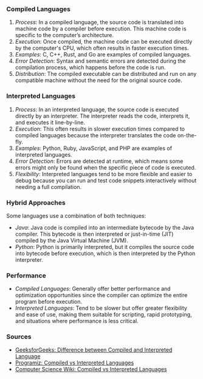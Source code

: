 
### Compiled Languages
1. *Process*: In a compiled language, the source code is translated into machine code by a compiler before execution. This machine code is specific to the computer’s architecture.
2. *Execution*: Once compiled, the machine code can be executed directly by the computer's CPU, which often results in faster execution times.
3. *Examples*: C, C++, Rust, and Go are examples of compiled languages.
4. *Error Detection*: Syntax and semantic errors are detected during the compilation process, which happens before the code is run.
5. *Distribution*: The compiled executable can be distributed and run on any compatible machine without the need for the original source code.

### Interpreted Languages
1. *Process*: In an interpreted language, the source code is executed directly by an interpreter. The interpreter reads the code, interprets it, and executes it line-by-line.
2. *Execution*: This often results in slower execution times compared to compiled languages because the interpreter translates the code on-the-fly.
3. *Examples*: Python, Ruby, JavaScript, and PHP are examples of interpreted languages.
4. *Error Detection*: Errors are detected at runtime, which means some errors might only be found when the specific piece of code is executed.
5. *Flexibility*: Interpreted languages tend to be more flexible and easier to debug because you can run and test code snippets interactively without needing a full compilation.

### Hybrid Approaches
Some languages use a combination of both techniques:
- *Java*: Java code is compiled into an intermediate bytecode by the Java compiler. This bytecode is then interpreted or just-in-time (JIT) compiled by the Java Virtual Machine (JVM).
- *Python*: Python is primarily interpreted, but it compiles the source code into bytecode before execution, which is then interpreted by the Python interpreter.

### Performance
- *Compiled Languages*: Generally offer better performance and optimization opportunities since the compiler can optimize the entire program before execution.
- *Interpreted Languages*: Tend to be slower but offer greater flexibility and ease of use, making them suitable for scripting, rapid prototyping, and situations where performance is less critical.

### Sources
- [GeeksforGeeks: Difference between Compiled and Interpreted Language](https://www.geeksforgeeks.org/difference-between-compiled-and-interpreted-language/)
- [Programiz: Compiled vs Interpreted Languages](https://www.programiz.com/article/compiled-vs-interpreted-languages)
- [Computer Science Wiki: Compiled vs Interpreted Languages](https://computersciencewiki.org/index.php/Compiled_vs._Interpreted_languages)
